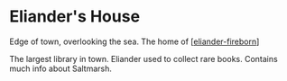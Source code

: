 # Eliander's House

Edge of town, overlooking the sea. The home of [[eliander-fireborn]]

The largest library in town. Eliander used to collect rare books. Contains much info about Saltmarsh.

[//begin]: # "Autogenerated link references for markdown compatibility"
[eliander-fireborn]: eliander-fireborn "Eliander Fireborn"
[//end]: # "Autogenerated link references"